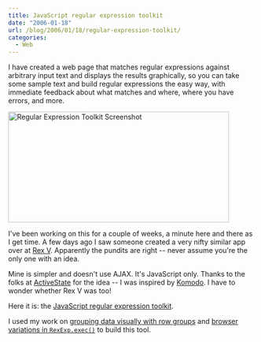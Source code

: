 ```yaml
---
title: JavaScript regular expression toolkit
date: "2006-01-18"
url: /blog/2006/01/18/regular-expression-toolkit/
categories:
  - Web
---
```

I have created a web page that matches regular expressions against arbitrary input text and displays the results graphically, so you can take some sample text and build regular expressions the easy way, with immediate feedback about what matches and where, where you have errors, and more.

<img src="/media/2006/01/rx-toolkit.png" alt="Regular Expression Toolkit Screenshot" width="449" height="225" />

I've been working on this for a couple of weeks, a minute here and there as I get time. A few days ago I saw someone created a very nifty similar app over at [Rex V](http://www.rexv.org/). Apparently the pundits are right -- never assume you're the only one with an idea.

Mine is simpler and doesn't use AJAX. It's JavaScript only. Thanks to the folks at [ActiveState](http://www.activestate.com/) for the idea -- I was inspired by [Komodo](http://www.activestate.com/Products/Komodo/). I have to wonder whether Rex V was too!

Here it is: the [JavaScript regular expression toolkit](/rx-toolkit/).

I used my work on [grouping data visually with row groups](/blog/2006/01/10/grouping-data-visually-with-row-groups/) and [browser variations in `RexExp.exec()`](/blog/2006/01/14/browser-variations-in-regexpexec/) to build this tool.


